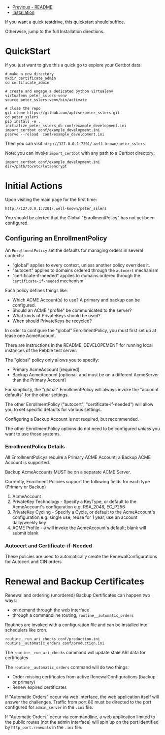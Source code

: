 * [Previous - README](https://github.com/aptise/peter_sslers/README.md)
* [Installation](https://github.com/aptise/peter_sslers/blob/main/docs/Installation.md)

If you want a quick testdrive, this quickstart should suffice.  

Otherwise, jump to the full Installation directions.

# QuickStart

If you just want to give this a quick go to explore your Certbot data:

    # make a new directory
    mkdir certificate_admin
    cd certificate_admin

    # create and engage a dedicated python virtualenv
    virtualenv peter_sslers-venv
    source peter_sslers-venv/bin/activate

    # close the repo
    git clone https://github.com/aptise/peter_sslers.git
    cd peter_sslers
    pip install -e .
    initialize_peter_sslers_db conf/example_development.ini
    import_certbot conf/example_development.ini
    pserve --reload  conf/example_development.ini

Then you can visit `http://127.0.0.1:7201/.well-known/peter_sslers`

Note: you can invoke `import_certbot` with any path to a Certbot directory:

    import_certbot conf/example_development.ini dir=/path/to/etc/letsencrypt
    

# Initial Actions

Upon visiting the main page for the first time:

    http://127.0.0.1:7201/.well-known/peter_sslers
    
You should be alerted that the Global "EnrollmentPolicy" has not yet been configured.

## Configuring an EnrollmentPolicy

An `EnrollmentPolicy` set the defaults for managing orders in several contexts:

* "global" applies to every context, unless another policy overrides it.
* "autocert" applies to domains ordered through the `autocert` mechanism
* "certificate-if-needed" applies to domains ordered through the `certificate-if-needed` mechanism

Each policy defines things like:

* Which ACME Account(s) to use?  A primary and backup can be configured.
* Should an ACME "profile" be communicated to the server?
* What kinds of PrivateKeys should be used?
* When should PrivateKeys be recycled?

In order to configure the "global" EnrollmentPolicy, you must first set up at lease one AcmeAccount.

There are instructions in the README_DEVELOPEMENT for running local instances of the Pebble test server.

The "global" policy only allows you to specify:

* Primary AcmeAccount [required]
* Backup AcmeAccount [optional, and must be on a different AcmeServer than the Primary Account]

For simplicity, the "global" EnrollmentPolicy will always invoke the "account defaults" for the other settings.

The other EnrollmentPolicy ("autocert", "certificate-if-needed") will allow you to set specific defaults for
various settings.

Configuring a Backup Account is not required, but recommended.

The other EnrollmentPolicy options do not need to be configured *unless* you want to use those systems.


### EnrollmentPolicy Details

All EnrollmentPolicys require a Primary ACME Account; a Backup ACME Account is supported.

Backup AcmeAccounts MUST be on a separate ACME Server.

Currently, Enrollment Policies support the following fields for each type (Primary or Backup)

1. AcmeAccount
2. PrivateKey Technology - Specify a KeyType, or default to the AcmeAccount's configuration
   e.g. RSA_2048, EC_P256
3. PrivateKey Cycling  - Specify a Cycle, or default to the AcmeAccount's configuration
    e.g. single use, reuse for 1 year, use an account daily/weekly key
4. ACME Profile - `@` will invoke the AcmeAccount's default; blank will submit blank


### Autocert and Certificate-if-Needed

These policies are used to automatically create the RenewalConfigurations for Autocert and CIN orders


# Renewal and Backup Certificates

Renewal and ordering (unordered) Backup Certificates can happen two ways:

* on demand through the web interface
* through a commandline routing, `routine__automatic_orders`

Routines are invoked with a configuration file and can be installed into schedulers like cron.

    routine__run_ari_checks conf/production.ini
    routine__automatic_orders conf/production.ini

The `routine__run_ari_checks` command will update stale ARI data for certificates

The `routine__automatic_orders` command will do two things:
* Order missing certificates from active RenewalConfigurations (backup or primary)
* Renew expired certificates

If "Automatic Orders" occur via web interface, the web application itself will answer the challenges.  Traffic from port 80 must be directed to the port configured for `admin_server` in the `.ini` file.

If "Automatic Orders" occur via commandline, a web application limited to the public routes (not the admin interface) will spin up on the port identified by `http_port.renewals` in the `.ini` file.


